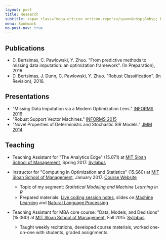 ```yaml
---
layout: post
title: Research
subtitle: <span class="mega-octicon octicon-repo"></span>&nbsp;&nbsp; Publications - Presentations - Teaching
menu: Bookmark
no-post-nav: true
---
```


## Publications
- D. Bertsimas, C. Pawlowski, Y. Zhuo. "From predictive methods to missing data imputation: an optimization framework". (In Preparation), 2016.
- D. Bertsimas, J. Dunn, C. Pawlowski, Y. Zhuo. "Robust Classification".  (In Revision), 2016.

## Presentations
- "Missing Data Imputation via a Modern Optimization Lens." [INFORMS 2016](http://www.abstractsonline.com/pp8/#!/4182/presentation/7104)
- "Robust Support Vector Machines." [INFORMS 2015](https://informs.emeetingsonline.com/emeetings/formbuilder/clustersessiondtl.asp?csnno=24168&mmnno=272&ppnno=90513)
- "Novel Properties of Deterministic and Stochastic SIR Models." [JMM 2014](http://jointmathematicsmeetings.org/amsmtgs/2160_abstracts/1096-vg-2688.pdf)

## Teaching
- Teaching Assistant for "The Analytics Edge" (15.071) at [MIT Sloan School of Management](http://mitsloan.mit.edu/), Spring 2017. [Syllabus](https://colin78.github.io/assets/files/Syllabus-15071-Spring2017-template2.pdf)
- Instructor for "Computing in Optimization and Statistics" (15.S60) at [MIT Sloan School of Management](http://mitsloan.mit.edu/), January 2017. [Course Website](https://philchodrow.github.io/cos_2017/)
    - Topic of my segment: *Statistical Modeling and Machine Learning in R*
    - Prepared materials: [Live coding session notes](https://colin78.github.io/assets/files/script_2_complete.html), slides on [Machine Learning](https://colin78.github.io/assets/files/Machine%20Learning.pdf) and [Natural Language Processing](https://colin78.github.io/assets/files/Natural%20Language%20Processing.pdf)
     
- Teaching Assistant for MBA core course: "Data, Models, and Decisions" (15.060) at [MIT Sloan School of Management](http://mitsloan.mit.edu/), Fall 2015. [Syllabus](https://colin78.github.io/assets/files/Syllabus-15060-Fall-2015.pdf)
    - Taught weekly recitations, developed course materials, worked one-on-one with students, graded assignments.